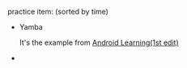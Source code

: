 practice item: (sorted by time)
 
* Yamba

	It's the example from [Android Learning(1st edit)](http://www.amazon.com/gp/product/1449390501/ref=as_li_qf_sp_asin_il_tl?ie=UTF8&tag=marakana0e-20&linkCode=as2&camp=1789&creative=9325&creativeASIN=1449390501)
	
*  